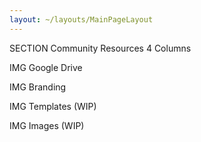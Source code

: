 ```yaml
---
layout: ~/layouts/MainPageLayout
---
```


<template v-slot:title>

## Classified Intelligence

</template>

SECTION
Community Resources
4 Columns

IMG
Google Drive

IMG
Branding

IMG
Templates (WIP)

IMG
Images (WIP)